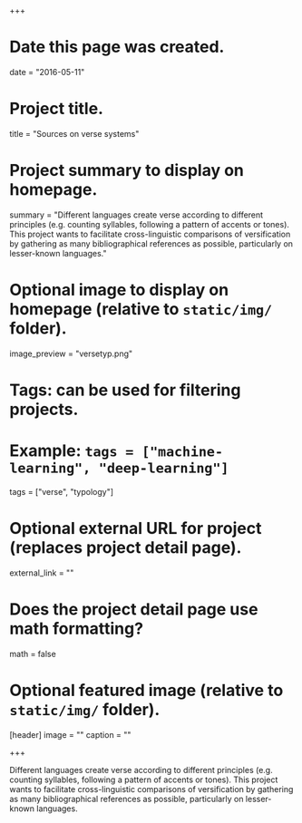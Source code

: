 +++
# Date this page was created.
date = "2016-05-11"

# Project title.
title = "Sources on verse systems"

# Project summary to display on homepage.
summary = "Different languages create verse according to different principles (e.g. counting syllables, following a pattern of accents or tones). This project wants to facilitate cross-linguistic comparisons of versification by gathering as many bibliographical references as possible, particularly on lesser-known languages."

# Optional image to display on homepage (relative to `static/img/` folder).
image_preview = "versetyp.png"

# Tags: can be used for filtering projects.
# Example: `tags = ["machine-learning", "deep-learning"]`
tags = ["verse", "typology"]

# Optional external URL for project (replaces project detail page).
external_link = ""

# Does the project detail page use math formatting?
math = false

# Optional featured image (relative to `static/img/` folder).
[header]
image = ""
caption = ""

+++

Different languages create verse according to different principles (e.g. counting syllables, following a pattern of accents or tones). This project wants to facilitate cross-linguistic comparisons of versification by gathering as many bibliographical references as possible, particularly on lesser-known languages.